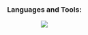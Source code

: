<div align="center">
  <h3>Languages and Tools:</h3>
  <img src="https://skillicons.dev/icons?i=lua,js,ts,java,cpp,postgres,mysql,sqlite" />
</div>
